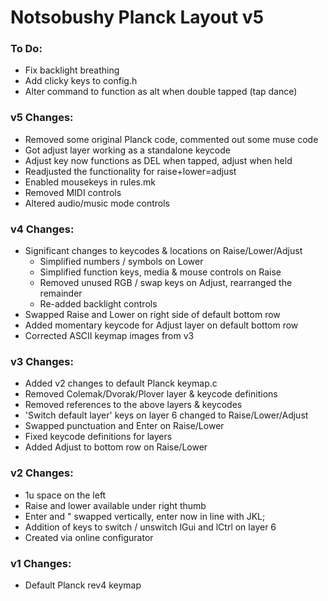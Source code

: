 # Notsobushy Planck Layout v5

### To Do:
* Fix backlight breathing
* Add clicky keys to config.h
* Alter command to function as alt when double tapped (tap dance)

### v5 Changes:
* Removed some original Planck code, commented out some muse code
* Got adjust layer working as a standalone keycode
* Adjust key now functions as DEL when tapped, adjust when held
* Readjusted the functionality for raise+lower=adjust
* Enabled mousekeys in rules.mk
* Removed MIDI controls
* Altered audio/music mode controls


### v4 Changes:
* Significant changes to keycodes & locations on Raise/Lower/Adjust
	* Simplified numbers / symbols on Lower
	* Simplified function keys, media & mouse controls on Raise
	* Removed unused RGB / swap keys on Adjust, rearranged the remainder
	* Re-added backlight controls
* Swapped Raise and Lower on right side of default bottom row
* Added momentary keycode for Adjust layer on default bottom row
* Corrected ASCII keymap images from v3


### v3 Changes:
* Added v2 changes to default Planck keymap.c
* Removed Colemak/Dvorak/Plover layer & keycode definitions
* Removed references to the above layers & keycodes
* 'Switch default layer' keys on layer 6 changed to Raise/Lower/Adjust
* Swapped punctuation and Enter on Raise/Lower
* Fixed keycode definitions for layers
* Added Adjust to bottom row on Raise/Lower


### v2 Changes:
* 1u space on the left
* Raise and lower available under right thumb
* Enter and " swapped vertically, enter now in line with JKL;
* Addition of keys to switch / unswitch lGui and lCtrl on layer 6
* Created via online configurator


### v1 Changes:
* Default Planck rev4 keymap
